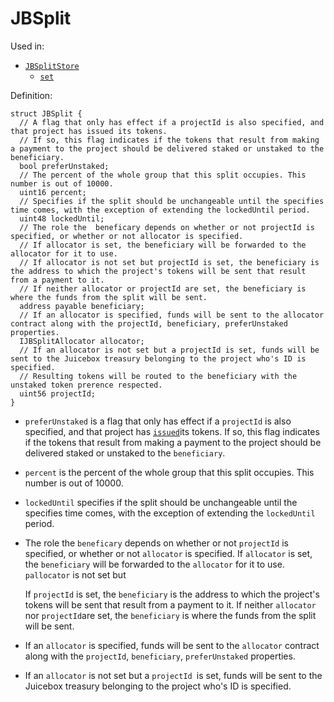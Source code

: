 # JBSplit

Used in:

* [`JBSplitStore`](../contracts/jbsplitstore/)
  * [`set`](../contracts/jbsplitstore/write/set.md)

Definition:

```solidity
struct JBSplit {
  // A flag that only has effect if a projectId is also specified, and that project has issued its tokens. 
  // If so, this flag indicates if the tokens that result from making a payment to the project should be delivered staked or unstaked to the beneficiary.
  bool preferUnstaked;
  // The percent of the whole group that this split occupies. This number is out of 10000.
  uint16 percent;
  // Specifies if the split should be unchangeable until the specifies time comes, with the exception of extending the lockedUntil period.
  uint48 lockedUntil;
  // The role the  beneficary depends on whether or not projectId is specified, or whether or not allocator is specified. 
  // If allocator is set, the beneficiary will be forwarded to the allocator for it to use.
  // If allocator is not set but projectId is set, the beneficiary is the address to which the project's tokens will be sent that result from a payment to it. 
  // If neither allocator or projectId are set, the beneficiary is where the funds from the split will be sent.
  address payable beneficiary;
  // If an allocator is specified, funds will be sent to the allocator contract along with the projectId, beneficiary, preferUnstaked properties.
  IJBSplitAllocator allocator;
  // If an allocator is not set but a projectId is set, funds will be sent to the Juicebox treasury belonging to the project who's ID is specified. 
  // Resulting tokens will be routed to the beneficiary with the unstaked token prerence respected.
  uint56 projectId;
}
```

* `preferUnstaked` is a flag that only has effect if a `projectId` is also specified, and that project has [`issued`](../contracts/jbtokenstore/write/issuefor.md)its tokens. If so, this flag indicates if the tokens that result from making a payment to the project should be delivered staked or unstaked to the `beneficiary`.
* `percent` is the percent of the whole group that this split occupies. This number is out of 10000.
* `lockedUntil` specifies if the split should be unchangeable until the specifies time comes, with the exception of extending the `lockedUntil` period.
*   The role the  `beneficary` depends on whether or not `projectId` is specified, or whether or not `allocator` is specified. If `allocator` is set, the `beneficiary` will be forwarded to the `allocator` for it to use. `pallocator` is not set but 

    If `projectId` is set, the `beneficiary` is the address to which the project's tokens will be sent that result from a payment to it. If neither  `allocator` nor `projectId`are set, the `beneficiary` is where the funds from the split will be sent.
* If an `allocator` is specified, funds will be sent to the `allocator` contract along with the `projectId`, `beneficiary`, `preferUnstaked` properties.
* If an `allocator` is not set but a `projectId `is set, funds will be sent to the Juicebox treasury belonging to the project who's ID is specified. 
